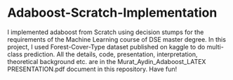 # Adaboost-Scratch-Implementation
I implemented adaboost from Scratch using decision stumps for the requirements of the Machine Learning course of DSE master degree. In this project, I used Forest-Cover-Type dataset published on kaggle to do multi-class prediction. All the details, code, presentation, interpretation, theoretical background etc. are in the Murat_Aydin_Adaboost_LATEX PRESENTATION.pdf document in this repository. Have fun!
